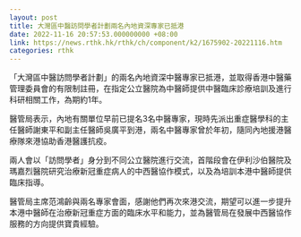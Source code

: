 ```yaml
---
layout: post
title: 大灣區中醫訪問學者計劃兩名內地資深專家已抵港
date: 2022-11-16 20:57:53.000000000 +08:00
link: https://news.rthk.hk/rthk/ch/component/k2/1675902-20221116.htm
categories: rthk
---
```


「大灣區中醫訪問學者計劃」的兩名內地資深中醫專家已抵港，並取得香港中醫藥管理委員會的有限制註冊，在指定公立醫院為中醫師提供中醫臨床診療培訓及進行科研相關工作，為期約1年。

醫管局表示，內地有關單位早前已提名3名中醫專家，現時先派出重症醫學科的主任醫師謝東平和副主任醫師吳廣平到港，兩名中醫專家曾於年初，隨同內地援港醫療隊來港協助香港醫護抗疫。

兩人會以「訪問學者」身分到不同公立醫院進行交流，首階段會在伊利沙伯醫院及瑪嘉烈醫院研究治療新冠重症病人的中西醫協作模式，以及為培訓本港中醫師提供臨床指導。

醫管局主席范鴻齡與兩名專家會面，感謝他們再次來港交流，期望可以進一步提升本港中醫師在治療新冠重症方面的臨床水平和能力，並為醫管局在發展中西醫協作服務的方向提供寶貴經驗。
